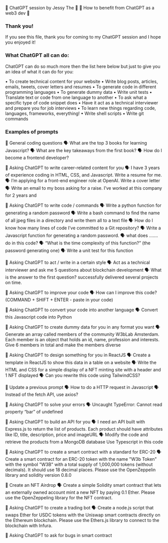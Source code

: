 💠 ChatGPT session by Jessy The 💠
🚀 How to benefit from ChatGPT as a web3 dev 💠

### Thank you!

If you see this file, thank you for coming to my ChatGPT session and I hope you enjoyed it!

### What ChatGPT all can do:

ChatGPT can do so much more then the list here below but just to give you an idea of what it can do for you:

• To create technical content for your website
• Write blog posts, articles, emails, tweets, cover letters and resumes
• To generate code in different programming languages
• To generate dummy data
• Write unit tests
• Translate text or code from one language to another
• To ask what a specific type of code snippet does
• Have it act as a technical interviewer and prepare you for job interviews
• To learn new things regarding code, languages, frameworks, everything!
• Write shell scripts
• Write git commands

### Examples of prompts

🚀 General coding questions
🗣️ What are the top 3 books for learning Javascript?
🗣️ What are the key takeaways from the first book?
🗣️ How do I become a frontend developer?

🚀 Asking ChatGPT to write career-related content for you
🗣️ I have 3 years of experience coding in HTML, CSS, and Javascript. Write a resume for me.
🗣️ I’m applying for a front-end engineer role at OpenAI. Write a cover letter
🗣️ Write an email to my boss asking for a raise. I’ve worked at this company for 2 years and

🚀 Asking ChatGPT to write code / commands
🗣️ Write a python function for generating a random password
🗣️ Write a bash command to find the name of all jpeg files in a directory and write them all to a text file
🗣️ How do I know how many lines of code I’ve committed to a Git repository?
🗣️ Write a Javascript function for generating a random password.
🗣️ what does ……. do in this code?
🗣️ “What is the time complexity of this function?” (the password generating one)
🗣️ Write a unit test for this function

🚀 Asking ChatGPT to act / write in a certain style
🗣️ Act as a technical interviewer and ask me 5 questions about blockchain development
🗣️ What is the answer to the first question?
successfully delivered several projects on time.

🚀 Asking ChatGPT to improve your code
🗣️ How can I improve this code? (COMMAND + SHIFT + ENTER - paste in your code)

🚀 Asking ChatGPT to convert your code into another language
🗣️ Convert this Javascript code into Python

🚀 Asking ChatGPT to create dummy data for you in any format you want
🗣️ Generate an array called members of the community W3bLab Amsterdam. Each member is an object that holds an id, name, profession and interests. Give 6 members in total and make the members diverse

🚀 Asking ChatGPT to design something for you in ReactJS
🗣️ Create a template in ReactJS to show this data in a table on a website
🗣️ Write the HTML and CSS for a simple display of a NFT minting site with a header and 1 NFT displayed
🗣️ Can you rewrite this code using TailwindCSS?

🚀 Update a previous prompt
🗣️ How to do a HTTP request in Javascript
🗣️ Instead of the fetch API, use axios?

🚀 Asking ChatGPT to solve your errors
🗣️ Uncaught TypeError: Cannot read property “bar” of undefined

🚀 Asking ChatGPT to build an API for you
🗣️ I need an API built with Express.js to return the list of products. Each product should have attributes like ID, title, description, price and imageURL
🗣️ Modify the code and retrieve the products from a MongoDB database
Use Typescript in this code

🚀 Asking ChatGPT to create a smart contract with a standard for ERC-20
🗣️ Create a smart contract for an ERC-20 token with the name "W3b Token" with the symbol "W3B" with a total supply of 1,000,000 tokens (without decimals). It should use 18 decimal places. Please use the OpenZeppelin library and solidity version 0.8.0

🚀 Create an NFT Airdrop
🗣️ Create a simple Solidity smart contract that lets an externally owned account mint a new NFT by paying 0.1 Ether. Please use the OpenZeppeling library for the NFT contract.

🚀 Asking ChatGPT to create a trading bot
🗣️ Create a node.js script that swaps Ether for USDC tokens with the Uniswap smart contracts directly on the Ethereum blockchain. Please use the Ethers.js library to connect to the blockchain with Infura.

🚀 Asking ChatGPT to ask for bugs in smart contract
